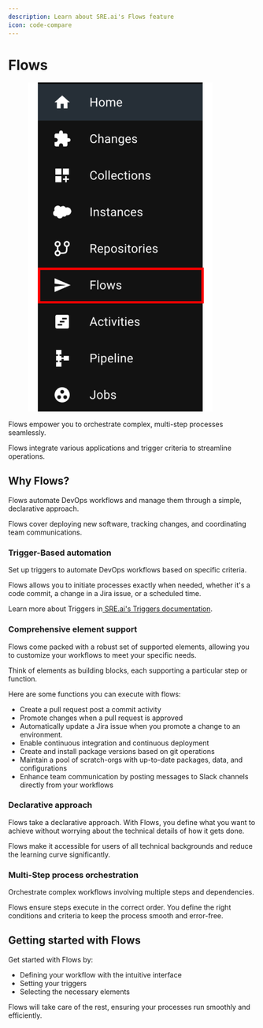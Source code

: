 ```yaml
---
description: Learn about SRE.ai's Flows feature
icon: code-compare
---
```


# Flows

<figure><img src="../.gitbook/assets/Flows.png" alt="" width="375"><figcaption></figcaption></figure>

Flows empower you to orchestrate complex, multi-step processes seamlessly.&#x20;

Flows integrate various applications and trigger criteria to streamline operations.

## **Why Flows?**

Flows automate DevOps workflows and manage them through a simple, declarative approach.

Flows cover deploying new software, tracking changes, and coordinating team communications.

### **Trigger-Based automation**

Set up triggers to automate DevOps workflows based on specific criteria.&#x20;

Flows allows you to initiate processes exactly when needed, whether it's a code commit, a change in a Jira issue, or a scheduled time.

Learn more about Triggers in[ SRE.ai's Triggers documentation](triggers.md).

### Comprehensive element support

Flows come packed with a robust set of supported elements, allowing you to customize your workflows to meet your specific needs.

Think of elements as building blocks, each supporting a particular step or function.

Here are some functions you can execute with flows:

* Create a pull request post a commit activity
* Promote changes when a pull request is approved
* Automatically update a Jira issue when you promote a change to an environment.
* Enable continuous integration and continuous deployment
* Create and install package versions based on git operations
* Maintain a pool of scratch-orgs with up-to-date packages, data, and configurations
* Enhance team communication by posting messages to Slack channels directly from your workflows

### **Declarative approach**

Flows take a declarative approach. With Flows, you define what you want to achieve without worrying about the technical details of how it gets done.

Flows make it accessible for users of all technical backgrounds and reduce the learning curve significantly.

### **Multi-Step process orchestration**

Orchestrate complex workflows involving multiple steps and dependencies.

Flows ensure steps execute in the correct order. You define the right conditions and criteria to keep the process smooth and error-free.

## **Getting started with Flows**

Get started with Flows by:

* Defining your workflow with the intuitive interface
* Setting your triggers
* Selecting the necessary elements

Flows will take care of the rest, ensuring your processes run smoothly and efficiently.
